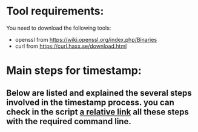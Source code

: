 # Tool requirements:

You need to download the following tools:
 - openssl from https://wiki.openssl.org/index.php/Binaries
 - curl from https://curl.haxx.se/download.html
 

# Main steps for timestamp:

Below are listed and explained the several steps involved in the timestamp process. you can check in the script [a relative link](comodo_timestamp_file.bat) all these steps with the required command line.
 - 